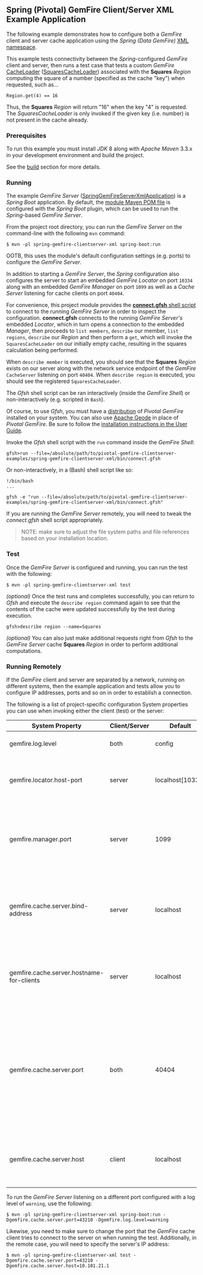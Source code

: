 ## Spring (Pivotal) GemFire Client/Server XML Example Application

The following example demonstrates how to configure both a *GemFire* client and server cache application using the
*Spring (Data GemFire)* [XML namespace](http://docs.spring.io/spring-data-gemfire/docs/current/reference/html/#_spring_data_gemfire_core_schema_gfe).

This example tests connectivity between the *Spring*-configured *GemFire* client and server, then runs a test case that tests
a custom *GemFire* [CacheLoader](http://data-docs-samples.cfapps.io/docs-gemfire/latest/javadocs/japi/com/gemstone/gemfire/cache/CacheLoader.html)
([SquaresCacheLoader](https://github.com/jxblum/pivotal-gemfire-clientserver-examples/blob/master/spring-gemfire-clientserver-xml/src/main/java/io/pivotal/gemfire/main/SpringGemFireServerXmlApplication.java#L44-L55))
associated with the **Squares** *Region* computing the square of a number (specified as the cache "key") when requested,
such as...

```
Region.get(4) == 16
```

Thus, the **Squares** *Region* will return "16" when the key "4" is requested.  The *SquaresCacheLoader* is only invoked
if the given key (i.e. number) is not present in the cache already.

### Prerequisites

To run this example you must install *JDK* 8 along with *Apache Maven* 3.3.x in your development environment
and build the project.

See the [build](https://github.com/jxblum/pivotal-gemfire-clientserver-examples#build) section for more details.

### Running

The example *GemFire Server* ([SpringGemFireServerXmlApplication](https://github.com/jxblum/pivotal-gemfire-clientserver-examples/blob/master/spring-gemfire-clientserver-xml/src/main/java/io/pivotal/gemfire/main/SpringGemFireServerXmlApplication.java))
is a *Spring Boot* application.  By default, the [module Maven POM file](https://github.com/jxblum/pivotal-gemfire-clientserver-examples/blob/master/spring-gemfire-clientserver-xml/pom.xml#L75-L82)
is configured with the *Spring Boot* plugin, which can be used to run the *Spring*-based *GemFire Server*.

From the project root directory, you can run the *GemFire Server* on the command-line with the following `mvn` command:

```
$ mvn -pl spring-gemfire-clientserver-xml spring-boot:run
```

OOTB, this uses the module's default configuration settings (e.g. ports) to configure the *GemFire Server*.

In addition to starting a *GemFire Server*, the *Spring* configuration also configures the server to start an embedded
*GemFire Locator* on port `10334` along with an embedded *GemFire Manager* on port `1099` as well as a *Cache Server*
listening for cache clients on port `40404`.

For convenience, this project module provides the  [**connect.gfsh** shell script](https://github.com/jxblum/pivotal-gemfire-clientserver-examples/blob/master/spring-gemfire-clientserver-xml/bin/connect.gfsh)
to connect to the running *GemFire Server* in order to inspect the configuration.  **connect.gfsh** connects to
the running *GemFire Server's* embedded *Locator*, which in turn opens a connection to the embedded *Manager*, then
proceeds to `list members`, `describe` our member, `list regions`, `describe` our *Region* and then perform a `get`,
which will invoke the `SquaresCacheLoader` on our initially empty cache, resulting in the squares calculation
being performed.

When `describe member` is executed, you should see that the **Squares** *Region* exists on our server along with
the network service endpoint of the *GemFire* `CacheServer` listening on port `40404`.  When `describe region` is
executed, you should see the registered `SquaresCacheLoader`.

The *Gfsh* shell script can be ran interactively (inside the *GemFire Shell*) or non-interactively
(e.g. scripted in `Bash`).

Of course, to use *Gfsh*, you must have a [distribution](https://network.pivotal.io/products/pivotal-gemfire)
of *Pivotal GemFire* installed on your system.  You can also use [Apache Geode](http://geode.incubator.apache.org/)
in place of *Pivotal GemFire*.  Be sure to follow the [installation instructions in the User Guide](http://gemfire.docs.pivotal.io/docs-gemfire/getting_started/installation/install_intro.html).

Invoke the *Gfsh* shell script with the `run` command inside the *GemFire Shell*:

```
gfsh>run --file=/absolute/path/to/pivotal-gemfire-clientserver-examples/spring-gemfire-clientserver-xml/bin/connect.gfsh
```

Or non-interactively, in a (Bash) shell script like so:

```
!/bin/bash
...

gfsh -e "run --file=/absolute/path/to/pivotal-gemfire-clientserver-examples/spring-gemfire-clientserver-xml/bin/connect.gfsh"
```

If you are running the *GemFire Server* remotely, you will need to tweak the *connect.gfsh* shell script appropriately.

> NOTE: make sure to adjust the file system paths and file references based on your installation location.

### Test

Once the *GemFire Server* is configured and running, you can run the test with the following:

```
$ mvn -pl spring-gemfire-clientserver-xml test
```

*(optional)* Once the test runs and completes successfully, you can return to *Gfsh* and execute the `describe region`
command again to see that the contents of the cache were updated successfully by the test during execution.

```
gfsh>describe region --name=Squares
```

*(optional)* You can also just make additional requests right from *Gfsh* to the *GemFire Server* cache **Squares** *Region*
in order to perform additional computations.

### Running Remotely

If the *GemFire* client and server are separated by a network, running on different systems, then the example application
and tests allow you to configure IP addresses, ports and so on in order to establish a connection.

The following is a list of project-specific configuration System properties you can use when invoking either
the client (test) or the server:

System Property | Client/Server | Default | Description
--------------- | ------------- | ------- | -----------
gemfire.log.level | both | config | Configures the GemFire log level.
gemfire.locator.host-port | server | localhost[10334] | Configures an embedded GemFire Locator that will run on startup.
gemfire.manager.port | server | 1099 | Configures the port on which the embedded GemFire Manager listens for JMX clients (e.g. Gfsh).
gemfire.cache.server.bind-address | server | localhost | Configures the IP address of the NIC on which the GemFire Cache Server will bind the ServerSocket.
gemfire.cache.server.hostname-for-clients | server | localhost | Configures the DNS hostname that client will use to resolve the GemFire Cache Server.
gemfire.cache.server.port | both | 40404 | Configures the port on which the embedded GemFire Cache Server listens for Gemfire cache clients. Also the port the client uses to connect to the GemFire Cache Server.
gemfire.cache.server.host | client | localhost | Configures the host that client uses to connect to the GemFire Cache Server.

To run the *GemFire Server* listening on a different port configured with a log level of `warning`, use the following:

```
$ mvn -pl spring-gemfire-clientserver-xml spring-boot:run -Dgemfire.cache.server.port=43210 -Dgemfire.log.level=warning
```

Likewise, you need to make sure to change the port that the *GemFire* cache client tries to connect to the server on
when running the test.  Additionally, in the remote case, you will need to specify the server's IP address:

```
$ mvn -pl spring-gemfire-clientserver-xml test -Dgemfire.cache.server.port=43210 -Dgemfire.cache.server.host=10.101.21.1
```
